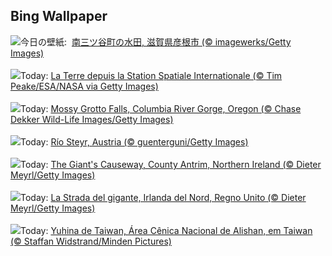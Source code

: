 ## Bing Wallpaper
![](https://www.bing.com/th?id=OHR.JapanKokuu2023_JA-JP8883775456_UHD.jpg&w=1000)今日の壁紙: &nbsp;[南三ツ谷町の水田, 滋賀県彦根市 (© imagewerks/Getty Images)](https://www.bing.com/th?id=OHR.JapanKokuu2023_JA-JP8883775456_UHD.jpg)
<br><br/>
![](https://www.bing.com/th?id=OHR.EuropeFromISS_FR-FR7164814523_UHD.jpg&w=1000)Today: [La Terre depuis la Station Spatiale Internationale (© Tim Peake/ESA/NASA via Getty Images)](https://www.bing.com/th?id=OHR.EuropeFromISS_FR-FR7164814523_UHD.jpg)
<br><br/>
![](https://www.bing.com/th?id=OHR.MossyGrottoFalls_DE-DE9162170819_UHD.jpg&w=1000)Today: [Mossy Grotto Falls, Columbia River Gorge, Oregon (© Chase Dekker Wild-Life Images/Getty Images)](https://www.bing.com/th?id=OHR.MossyGrottoFalls_DE-DE9162170819_UHD.jpg)
<br><br/>
![](https://www.bing.com/th?id=OHR.SteyrRiver_ES-ES9819768798_UHD.jpg&w=1000)Today: [Río Steyr, Austria (© guenterguni/Getty Images)](https://www.bing.com/th?id=OHR.SteyrRiver_ES-ES9819768798_UHD.jpg)
<br><br/>
![](https://www.bing.com/th?id=OHR.NIrelandGiants_EN-GB9278166109_UHD.jpg&w=1000)Today: [The Giant's Causeway, County Antrim, Northern Ireland (© Dieter Meyrl/Getty Images)](https://www.bing.com/th?id=OHR.NIrelandGiants_EN-GB9278166109_UHD.jpg)
<br><br/>
![](https://www.bing.com/th?id=OHR.NIrelandGiants_IT-IT5231557937_UHD.jpg&w=1000)Today: [La Strada del gigante, Irlanda del Nord, Regno Unito (© Dieter Meyrl/Getty Images)](https://www.bing.com/th?id=OHR.NIrelandGiants_IT-IT5231557937_UHD.jpg)
<br><br/>
![](https://www.bing.com/th?id=OHR.TaiwanYuhina_PT-BR9492619236_UHD.jpg&w=1000)Today: [Yuhina de Taiwan, Área Cênica Nacional de Alishan, em Taiwan (© Staffan Widstrand/Minden Pictures)](https://www.bing.com/th?id=OHR.TaiwanYuhina_PT-BR9492619236_UHD.jpg)
<br><br/>
